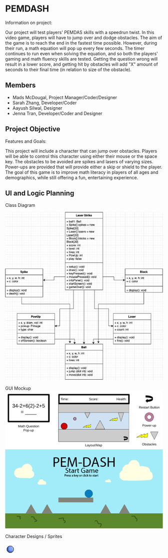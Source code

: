 # PEMDASH
Information on project:

Our project will test players' PEMDAS skills with a speedrun twist. In this video game, players will have to jump over and dodge obstacles. The aim of the game is to reach the end in the fastest time possible. However, during their run, a math equation will pop up every few seconds. The timer continues to run even when solving the equation, and so both the players' gaming and math fluency skills are tested. Getting the question wrong will result in a lower score, and getting hit by obstacles will add "X" amount of seconds to their final time (in relation to size of the obstacle).

## Members
* Mads McDougal, Project Manager/Coder/Designer
* Sarah Zhang, Developer/Coder
* Aayush Silwal, Designer
* Jenna Tran, Developer/Coder and Designer

## Project Objective
Features and Goals:

This project will include a character that can jump over obstacles. Players will be able to control this character using either their mouse or the space key. The obstacles to be avoided are spikes and lasers of varying sizes. Power-ups are provided that will provide either a skip or shield to the player. The goal of this game is to improve math literacy in players of all ages and demographics, while still offering a fun, entertaining experience.

## UI and Logic Planning
Class Diagram

![Class Diagram](https://github.com/olmpyia/GroupProject/blob/main/images/LaserStrike.drawio.png?raw=true)

GUI Mockup
![GUI Mockups](https://github.com/olmpyia/GroupProject/blob/main/images/GUIMockup.png?raw=true)
![Start Screen](https://github.com/olmpyia/GroupProject/blob/main/images/startscreen.png?raw=true)

Character Designs / Sprites

![character sprites](https://github.com/olmpyia/GroupProject/blob/main/images/Ball.png?raw=true)

